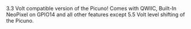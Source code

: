 3.3 Volt compatible version of the Picuno!
Comes with QWIIC, Built-In NeoPixel on GPIO14 and all other features except 5.5 Volt level shifting of the Picuno. 
